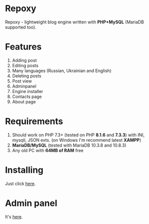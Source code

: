 # Repoxy
Repoxy - lightweight blog engine written with **PHP+MySQL** (MariaDB supported too).

# Features
1. Adding post
2. Editing posts
3. Many languages (Russian, Ukrainian and English)
4. Deleting posts
5. Post view
6. Adminpanel
7. Engine installer
8. Contacts page
9. About page

# Requirements
1. Should work on PHP 7.3+ (tested on PHP **8.1.6** and **7.3.3**) with INI, mysqli, JSON exts. (on Windows I'm recommend latest **XAMPP**)
2. **MariaDB/MySQL** (tested with MariaDB 10.3.8 and 10.8.3)
3. Any old PC with **64MB of RAM** free

# Installing
Just click <a href="http://localhost/setup">here</a>.

# Admin panel
It's <a href="http://localhost/admpanel">here</a>.
